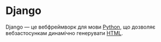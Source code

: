 # Django

Django — це вебфреймворк для мови [Python](/wiki/Python), що дозволяє вебзастосункам динамічно генерувати [HTML](/wiki/HTML).
